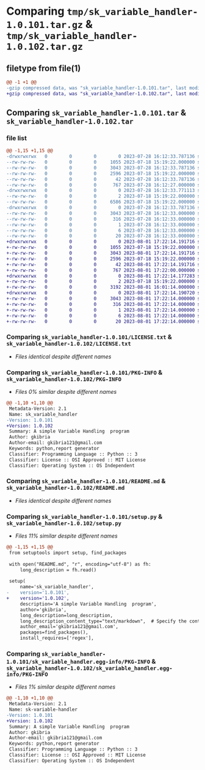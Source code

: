 # Comparing `tmp/sk_variable_handler-1.0.101.tar.gz` & `tmp/sk_variable_handler-1.0.102.tar.gz`

## filetype from file(1)

```diff
@@ -1 +1 @@
-gzip compressed data, was "sk_variable_handler-1.0.101.tar", last modified: Fri Jul 28 16:12:33 2023, max compression
+gzip compressed data, was "sk_variable_handler-1.0.102.tar", last modified: Tue Aug  1 17:22:14 2023, max compression
```

## Comparing `sk_variable_handler-1.0.101.tar` & `sk_variable_handler-1.0.102.tar`

### file list

```diff
@@ -1,15 +1,15 @@
-drwxrwxrwx   0        0        0        0 2023-07-28 16:12:33.787136 sk_variable_handler-1.0.101/
--rw-rw-rw-   0        0        0     1055 2023-07-18 15:19:22.000000 sk_variable_handler-1.0.101/LICENSE.txt
--rw-rw-rw-   0        0        0     3043 2023-07-28 16:12:33.787136 sk_variable_handler-1.0.101/PKG-INFO
--rw-rw-rw-   0        0        0     2596 2023-07-18 15:19:22.000000 sk_variable_handler-1.0.101/README.md
--rw-rw-rw-   0        0        0       42 2023-07-28 16:12:33.787136 sk_variable_handler-1.0.101/setup.cfg
--rw-rw-rw-   0        0        0      767 2023-07-28 16:12:27.000000 sk_variable_handler-1.0.101/setup.py
-drwxrwxrwx   0        0        0        0 2023-07-28 16:12:33.771113 sk_variable_handler-1.0.101/sk_variable_handler/
--rw-rw-rw-   0        0        0        2 2023-07-18 15:19:22.000000 sk_variable_handler-1.0.101/sk_variable_handler/__init__.py
--rw-rw-rw-   0        0        0     6586 2023-07-18 15:19:22.000000 sk_variable_handler-1.0.101/sk_variable_handler/variable_handler.py
-drwxrwxrwx   0        0        0        0 2023-07-28 16:12:33.787136 sk_variable_handler-1.0.101/sk_variable_handler.egg-info/
--rw-rw-rw-   0        0        0     3043 2023-07-28 16:12:33.000000 sk_variable_handler-1.0.101/sk_variable_handler.egg-info/PKG-INFO
--rw-rw-rw-   0        0        0      316 2023-07-28 16:12:33.000000 sk_variable_handler-1.0.101/sk_variable_handler.egg-info/SOURCES.txt
--rw-rw-rw-   0        0        0        1 2023-07-28 16:12:33.000000 sk_variable_handler-1.0.101/sk_variable_handler.egg-info/dependency_links.txt
--rw-rw-rw-   0        0        0        6 2023-07-28 16:12:33.000000 sk_variable_handler-1.0.101/sk_variable_handler.egg-info/requires.txt
--rw-rw-rw-   0        0        0       20 2023-07-28 16:12:33.000000 sk_variable_handler-1.0.101/sk_variable_handler.egg-info/top_level.txt
+drwxrwxrwx   0        0        0        0 2023-08-01 17:22:14.191716 sk_variable_handler-1.0.102/
+-rw-rw-rw-   0        0        0     1055 2023-07-18 15:19:22.000000 sk_variable_handler-1.0.102/LICENSE.txt
+-rw-rw-rw-   0        0        0     3043 2023-08-01 17:22:14.191716 sk_variable_handler-1.0.102/PKG-INFO
+-rw-rw-rw-   0        0        0     2596 2023-07-18 15:19:22.000000 sk_variable_handler-1.0.102/README.md
+-rw-rw-rw-   0        0        0       42 2023-08-01 17:22:14.191716 sk_variable_handler-1.0.102/setup.cfg
+-rw-rw-rw-   0        0        0      767 2023-08-01 17:22:00.000000 sk_variable_handler-1.0.102/setup.py
+drwxrwxrwx   0        0        0        0 2023-08-01 17:22:14.177283 sk_variable_handler-1.0.102/sk_variable_handler/
+-rw-rw-rw-   0        0        0        2 2023-07-18 15:19:22.000000 sk_variable_handler-1.0.102/sk_variable_handler/__init__.py
+-rw-rw-rw-   0        0        0     3192 2023-08-01 16:01:14.000000 sk_variable_handler-1.0.102/sk_variable_handler/variable_handler.py
+drwxrwxrwx   0        0        0        0 2023-08-01 17:22:14.190720 sk_variable_handler-1.0.102/sk_variable_handler.egg-info/
+-rw-rw-rw-   0        0        0     3043 2023-08-01 17:22:14.000000 sk_variable_handler-1.0.102/sk_variable_handler.egg-info/PKG-INFO
+-rw-rw-rw-   0        0        0      316 2023-08-01 17:22:14.000000 sk_variable_handler-1.0.102/sk_variable_handler.egg-info/SOURCES.txt
+-rw-rw-rw-   0        0        0        1 2023-08-01 17:22:14.000000 sk_variable_handler-1.0.102/sk_variable_handler.egg-info/dependency_links.txt
+-rw-rw-rw-   0        0        0        6 2023-08-01 17:22:14.000000 sk_variable_handler-1.0.102/sk_variable_handler.egg-info/requires.txt
+-rw-rw-rw-   0        0        0       20 2023-08-01 17:22:14.000000 sk_variable_handler-1.0.102/sk_variable_handler.egg-info/top_level.txt
```

### Comparing `sk_variable_handler-1.0.101/LICENSE.txt` & `sk_variable_handler-1.0.102/LICENSE.txt`

 * *Files identical despite different names*

### Comparing `sk_variable_handler-1.0.101/PKG-INFO` & `sk_variable_handler-1.0.102/PKG-INFO`

 * *Files 0% similar despite different names*

```diff
@@ -1,10 +1,10 @@
 Metadata-Version: 2.1
 Name: sk_variable_handler
-Version: 1.0.101
+Version: 1.0.102
 Summary: A simple Variable Handling  program
 Author: gkibria
 Author-email: gkibria121@gmail.com
 Keywords: python,report generator
 Classifier: Programming Language :: Python :: 3
 Classifier: License :: OSI Approved :: MIT License
 Classifier: Operating System :: OS Independent
```

### Comparing `sk_variable_handler-1.0.101/README.md` & `sk_variable_handler-1.0.102/README.md`

 * *Files identical despite different names*

### Comparing `sk_variable_handler-1.0.101/setup.py` & `sk_variable_handler-1.0.102/setup.py`

 * *Files 11% similar despite different names*

```diff
@@ -1,15 +1,15 @@
 from setuptools import setup, find_packages
 
 with open("README.md", "r", encoding="utf-8") as fh:
     long_description = fh.read()
 
 setup(
     name='sk_variable_handler',
-    version='1.0.101',
+    version='1.0.102',
     description='A simple Variable Handling  program',
     author='gkibria',
     long_description=long_description,
     long_description_content_type="text/markdown",  # Specify the content type as Markdown
     author_email='gkibria121@gmail.com',
     packages=find_packages(),
     install_requires=['regex'],
```

### Comparing `sk_variable_handler-1.0.101/sk_variable_handler.egg-info/PKG-INFO` & `sk_variable_handler-1.0.102/sk_variable_handler.egg-info/PKG-INFO`

 * *Files 1% similar despite different names*

```diff
@@ -1,10 +1,10 @@
 Metadata-Version: 2.1
 Name: sk-variable-handler
-Version: 1.0.101
+Version: 1.0.102
 Summary: A simple Variable Handling  program
 Author: gkibria
 Author-email: gkibria121@gmail.com
 Keywords: python,report generator
 Classifier: Programming Language :: Python :: 3
 Classifier: License :: OSI Approved :: MIT License
 Classifier: Operating System :: OS Independent
```

